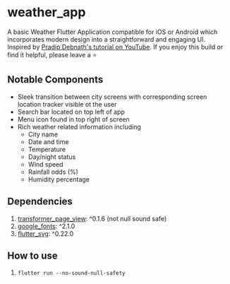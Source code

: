 # weather_app

A basic Weather Flutter Application compatible for iOS or Android which incorporates modern design into a straightforward and engaging UI. Inspired by [Pradip Debnath's tutorial on YouTube](https://youtu.be/A9EWCl67hKw). If you enjoy this build or find it helpful, please leave a ⭐ 

## Notable Components

- Sleek transition between city screens with corresponding screen location tracker visible ot the user
- Search bar located on top left of app
- Menu icon found in top right of screen
- Rich weather related information including
  - City name
  - Date and time
  - Temperature
  - Day/night status
  - Wind speed
  - Rainfall odds (%)
  - Humidity percentage

## Dependencies
1. [transformer_page_view](https://pub.dev/packages/transformer_page_view): ^0.1.6 (not null sound safe)
2. [google_fonts](https://pub.dev/packages/google_fonts): ^2.1.0
3. [flutter_svg](https://pub.dev/packages/flutter_svg): ^0.22.0

## How to use
1. ```flutter run --no-sound-null-safety```
